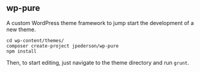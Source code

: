 ## wp-pure

A custom WordPress theme framework to jump start the development of a new theme.

```shell
cd wp-content/themes/
composer create-project jpederson/wp-pure
npm install
```

Then, to start editing, just navigate to the theme directory and run `grunt`.
